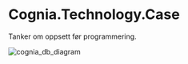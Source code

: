 # Cognia.Technology.Case


Tanker om oppsett før programmering.

![cognia_db_diagram](https://user-images.githubusercontent.com/44683197/141870130-7a0cf87a-01bd-4c2f-b4e6-3ec2c0cabe43.png)
